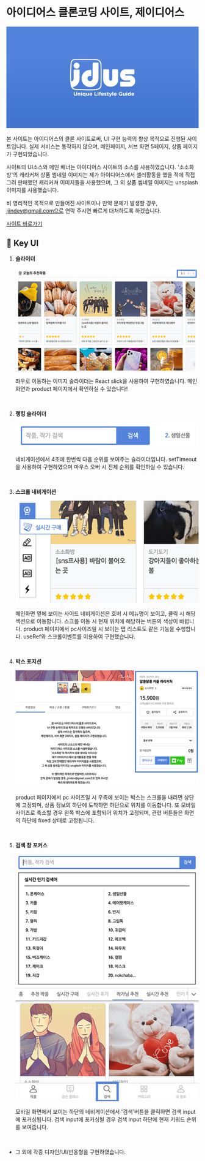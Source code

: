 # 아이디어스 클론코딩 사이트, 제이디어스

![제이디어스 썸네일 이미지](/readme/site_thumbnail.jpg)

본 사이트는 아이디어스의 클론 사이트로써,
UI 구현 능력의 향상 목적으로 진행된 사이트입니다.
실제 서비스는 동작하지 않으며,
메인페이지, 서브 화면 5페이지, 상품 페이지가 구현되었습니다.

사이트의 UI소스와 메인 배너는
아이디어스 사이트의 소스를 사용하였습니다.
'소소화방'의 캐리커쳐 상품 썸네일 이미지는
제가 아이디어스에서 셀러활동을 했을 적에
직접 그려 판매했던 캐리커쳐 이미지들을 사용했으며,
그 외 상품 썸네일 이미지는 unsplash 이미지를 사용했습니다.

비 영리적인 목적으로 만들어진 사이트이나
만약 문제가 발생할 경우, jiindev@gmail.com으로 연락 주시면
빠르게 대처하도록 하겠습니다.

[사이트 바로가기](https://jdus.netlify.app/)


## 🚀 Key UI

1.  **슬라이더**

    ![슬라이더 캡쳐](/readme/readme1.png)

    좌우로 이동하는 이미지 슬라이더는 React slick을 사용하여 구현하였습니다.
    메인 화면과 product 페이지에서 확인하실 수 있습니다!
    
    <br/>

1.  **랭킹 슬라이더**

    ![슬라이더 캡쳐](/readme/readme2.png)
    
    네비게이션에서 4초에 한번씩 다음 순위를 보여주는 슬라이더입니다. setTimeout을 사용하여 구현하였으며 마우스 오버 시 전체 순위를 확인하실 수 있습니다.

    <br/>

1.  **스크롤 네비게이션**

    ![슬라이더 캡쳐](/readme/readme3.png)
    
    메인화면 옆에 보이는 사이드 네비게이션은 호버 시 메뉴명이 보이고, 클릭 시 해당 섹션으로 이동합니다. 스크롤 이동 시 현재 위치에 해당하는 버튼의 색상이 바뀝니다.
    product 페이지에서 pc사이즈일 시 보이는 탭 리스트도 같은 기능을 수행합니다. 
    useRef와 스크롤이벤트를 이용하여 구현했습니다.

    <br/>

1.  **박스 포지션**

    ![슬라이더 캡쳐](/readme/readme4.png)
    
    product 페이지에서 pc 사이즈일 시 우측에 보이는 박스는 스크롤을 내리면 상단에 고정되며, 상품 정보의 하단에 도착하면 하단으로 위치를 이동합니다. 또 모바일 사이즈로 축소할 경우 왼쪽 박스에 포함되어 위치가 고정되며, 관련 버튼들은 화면의 하단에 fixed 상태로 고정됩니다.

    <br/>

1.  **검색 창 포커스**

    ![슬라이더 캡쳐](/readme/readme5.png)
    
    모바일 화면에서 보이는 하단의 네비게이션에서 '검색'버튼을 클릭하면 검색 input에 포커싱됩니다. 검색 input에 포커싱될 경우 검색 input 하단에 현재 키워드 순위를 보여줍니다.

    <br/>

-  그 외에 각종 디자인/UI/반응형을 구현하였습니다.
